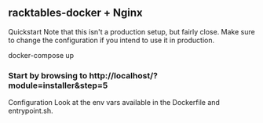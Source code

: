 ## racktables-docker + Nginx

Quickstart
Note that this isn't a production setup, but fairly close. Make sure to change
the configuration if you intend to use it in production.

docker-compose up
### Start by browsing to http://localhost/?module=installer&step=5
Configuration
Look at the env vars available in the Dockerfile and entrypoint.sh.
